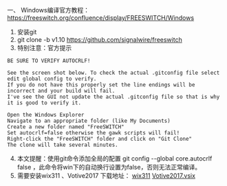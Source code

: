 一、 Windows编译官方教程：https://freeswitch.org/confluence/display/FREESWITCH/Windows
  1. 安装git
  2. git clone -b v1.10 https://github.com/signalwire/freeswitch
  3. 特别注意：官方提示

```
BE SURE TO VERIFY AUTOCRLF!

See the screen shot below. To check the actual .gitconfig file select edit global config to verify.
If you do not have this properly set the line endings will be incorrect and your build will fail.
I've see the GUI not update the actual .gitconfig file so that is why it is good to verify it.

Open the Windows Explorer
Navigate to an appropriate folder (like My Documents)
Create a new folder named "FreeSWITCH"
Set autocrlf=false otherwise the gawk scripts will fail!
Right-click the "FreeSWITCH" folder and click on "Git Clone"
The clone will take several minutes.
```

  4. 本文提醒：使用git命令添加全局的配置 git config --global core.autocrlf false ，此命令将win下的自动换行设置为false，否则无法正常编译。
  5. 需要安装wix311 、Votive2017
    下载地址：
    [wix311](https://github-production-release-asset-2e65be.s3.amazonaws.com/17723789/6aaeda80-da25-11e9-80e1-ec57c2afdba7?X-Amz-Algorithm=AWS4-HMAC-SHA256&X-Amz-Credential=AKIAIWNJYAX4CSVEH53A%252F20191021%252Fus-east-1%252Fs3%252Faws4_request&X-Amz-Date=20191021T061109Z&X-Amz-Expires=300&X-Amz-Signature=2be94dc1be7cfee5f517388a8475e4dd838f95f4afba4aff6039a57e0a0f580f&X-Amz-SignedHeaders=host&actor_id=56398460&response-content-disposition=attachment%253B%2520filename%253Dwix311.exe&response-content-type=application%252Foctet-stream)
    [Votive2017.vsix](https://wixtoolset.gallerycdn.vsassets.io/extensions/wixtoolset/wixtoolsetvisualstudio2017extension/1.0.0.4/1563296376128/Votive2017.vsix)
